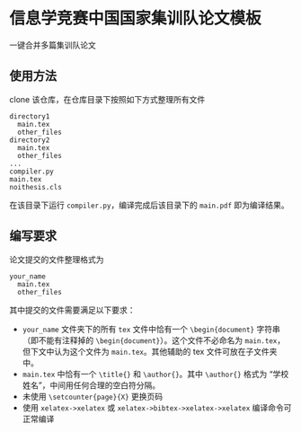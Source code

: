 # 信息学竞赛中国国家集训队论文模板

一键合并多篇集训队论文

## 使用方法

clone 该仓库，在仓库目录下按照如下方式整理所有文件

```
directory1
  main.tex
  other_files
directory2
  main.tex
  other_files
...
compiler.py
main.tex
noithesis.cls
```

在该目录下运行 `compiler.py`，编译完成后该目录下的 `main.pdf` 即为编译结果。

## 编写要求

论文提交的文件整理格式为

```
your_name
  main.tex
  other_files
```

其中提交的文件需要满足以下要求：

- `your_name` 文件夹下的所有 `tex` 文件中恰有一个 `\begin{document}` 字符串（即不能有注释掉的 `\begin{document}`）。这个文件不必命名为 `main.tex`，但下文中认为这个文件为 `main.tex`。其他辅助的 tex 文件可放在子文件夹中。
- `main.tex` 中恰有一个 `\title{}` 和 `\author{}`。其中 `\author{}` 格式为 “学校 姓名”，中间用任何合理的空白符分隔。
- 未使用 `\setcounter{page}{X}` 更换页码
- 使用 `xelatex->xelatex` 或 `xelatex->bibtex->xelatex->xelatex` 编译命令可正常编译
